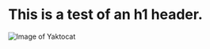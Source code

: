 # This is a test of an h1 header.

![Image of Yaktocat](https://octodex.github.com/images/yaktocat.png)
